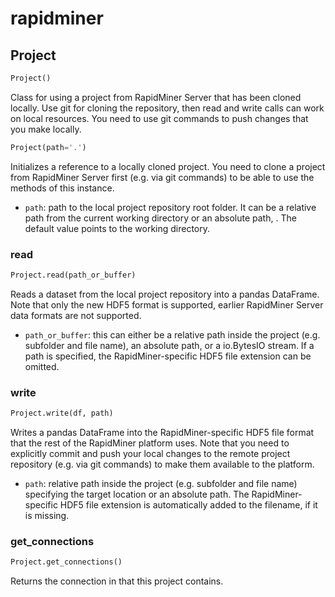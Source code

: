 
# rapidminer


## Project
```python
Project()
```

Class for using a project from RapidMiner Server that has been cloned locally. Use git for cloning the repository, then read and write calls can work on local resources. You need to use git commands to push changes that you make locally.



```python
Project(path='.')
```

Initializes a reference to a locally cloned project. You need to clone a project from RapidMiner Server first (e.g. via git commands) to be able to use the methods of this instance.

- `path`: path to the local project repository root folder. It can be a relative path from the current working directory or an absolute path, . The default value points to the working directory.


### read
```python
Project.read(path_or_buffer)
```

Reads a dataset from the local project repository into a pandas DataFrame. Note that only the new HDF5 format is supported, earlier RapidMiner Server data formats are not supported.

- `path_or_buffer`: this can either be a relative path inside the project (e.g. subfolder and file name), an absolute path, or a io.BytesIO stream. If a path is specified, the RapidMiner-specific HDF5 file extension can be omitted.


### write
```python
Project.write(df, path)
```

Writes a pandas DataFrame into the RapidMiner-specific HDF5 file format that the rest of the RapidMiner platform uses. Note that you need to explicitly commit and push your local changes to the remote project repository (e.g. via git commands) to make them available to the platform.

- `path`: relative path inside the project (e.g. subfolder and file name) specifying the target location or an absolute path. The RapidMiner-specific HDF5 file extension is automatically added to the filename, if it is missing.


### get_connections
```python
Project.get_connections()
```

Returns the connection in that this project contains.
